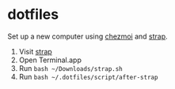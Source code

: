 # dotfiles

Set up a new computer using [chezmoi](https://chezmoi.io) and [strap](https://github.com/MikeMcQuaid/strap).

1. Visit [strap](https://strap.mikemcquaid.com)
1. Open Terminal.app
1. Run `bash ~/Downloads/strap.sh`
1. Run `bash ~/.dotfiles/script/after-strap`
